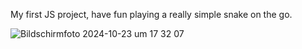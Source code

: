 My first JS project, have fun playing a really simple snake on the go.

![Bildschirmfoto 2024-10-23 um 17 32 07](https://github.com/user-attachments/assets/be211f75-09ff-4b3e-8dfd-9f1e76745d31)
